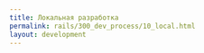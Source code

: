 ```yaml
---
title: Локальная разработка
permalink: rails/300_dev_process/10_local.html
layout: development
---
```

